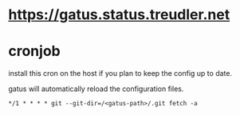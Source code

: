# https://gatus.status.treudler.net

# cronjob

install this cron on the host if you plan to keep the config up to date.

gatus will automatically reload the configuration files.

```
*/1 * * * * git --git-dir=/<gatus-path>/.git fetch -a
```
